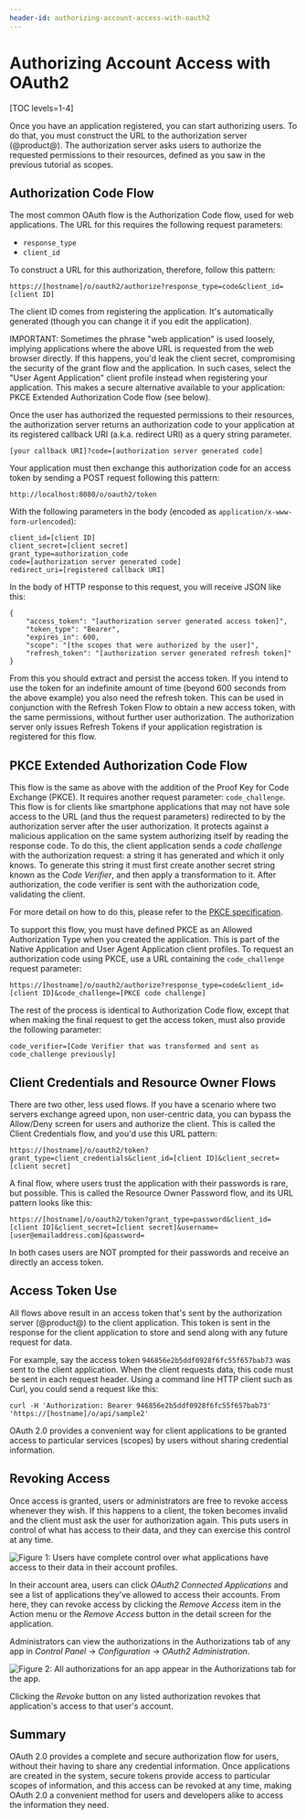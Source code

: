 ```yaml
---
header-id: authorizing-account-access-with-oauth2
---
```


# Authorizing Account Access with OAuth2

[TOC levels=1-4]

Once you have an application registered, you can start authorizing users. To do
that, you must construct the URL to the authorization server (@product@). The
authorization server asks users to authorize the requested permissions to their
resources, defined as you saw in the previous tutorial as scopes. 

## Authorization Code Flow

The most common OAuth flow is the Authorization Code flow, used for web
applications. The URL for this requires the following request parameters: 

- `response_type` 
- `client_id` 

To construct a URL for this authorization, therefore, follow this pattern: 

    https://[hostname]/o/oauth2/authorize?response_type=code&client_id=[client ID]

The client ID comes from registering the application. It's automatically
generated (though you can change it if you edit the application). 

IMPORTANT: Sometimes the phrase "web application" is used loosely, implying
applications where the above URL is requested from the web browser directly. If
this happens, you'd leak the client secret, compromising the security of the
grant flow and the application. In such cases, select the "User Agent
Application" client profile instead when registering your application. This
makes a secure alternative available to your application: PKCE Extended
Authorization Code flow (see below).

Once the user has authorized the requested permissions to their resources, the
authorization server returns an authorization code to your application at its
registered callback URI (a.k.a. redirect URI) as a query string parameter. 

	[your callback URI]?code=[authorization server generated code]

Your application must then exchange this authorization code for an access token
by sending a POST request following this pattern:

	http://localhost:8080/o/oauth2/token

With the following parameters in the body (encoded as 
`application/x-www-form-urlencoded`):

	client_id=[client ID]
	client_secret=[client secret]
	grant_type=authorization_code
	code=[authorization server generated code]
	redirect_uri=[registered callback URI]

In the body of HTTP response to this request, you will receive JSON like this:

	{
		"access_token": "[authorization server generated access token]",
		"token_type": "Bearer",
		"expires_in": 600,
		"scope": "[the scopes that were authorized by the user]",
		"refresh_token": "[authorization server generated refresh token]"
	}

From this you should extract and persist the access token. If you intend to use 
the token for an indefinite amount of time (beyond 600 seconds from the above 
example) you also need the refresh token. This can be used in conjunction with 
the Refresh Token Flow to obtain a new access token, with the same permissions,
without further user authorization.  The authorization server only issues
Refresh Tokens if your application registration is registered for this flow.

## PKCE Extended Authorization Code Flow

This flow is the same as above with the addition of the Proof Key for Code
Exchange (PKCE). It requires another request parameter: `code_challenge`. This
flow is for clients like smartphone applications that may not have sole access
to the URL (and thus the request parameters) redirected to by the authorization
server after the user authorization. It protects against a malicious application
on the same system authorizing itself by reading the response code. To do this,
the client application sends a *code challenge* with the authorization request:
a string it has generated and which it only knows. To generate this string it
must first create another secret string known as the *Code Verifier*, and then
apply a transformation to it. After authorization, the code verifier is sent
with the authorization code, validating the client. 

For more detail on how to do this, please refer to the 
[PKCE specification](https://tools.ietf.org/html/rfc7636).

To support this flow, you must have defined PKCE as an Allowed Authorization
Type when you created the application. This is part of the Native Application 
and User Agent Application client profiles. To request an authorization code 
using PKCE, use a URL containing the `code_challenge` request parameter: 

    https://[hostname]/o/oauth2/authorize?response_type=code&client_id=[client ID]&code_challenge=[PKCE code challenge]

The rest of the process is identical to Authorization Code flow, except that
when making the final request to get the access token, must also provide the
following parameter:

	code_verifier=[Code Verifier that was transformed and sent as code_challenge previously]

## Client Credentials and Resource Owner Flows

There are two other, less used flows. If you have a scenario where two servers
exchange agreed upon, non user-centric data, you can bypass the Allow/Deny
screen for users and authorize the client. This is called the Client Credentials
flow, and you'd use this URL pattern: 

    https://[hostname]/o/oauth2/token?grant_type=client_credentials&client_id=[client ID]&client_secret=[client secret]

A final flow, where users trust the application with their passwords is rare,
but possible. This is called the Resource Owner Password flow, and its URL
pattern looks like this: 

    https://[hostname]/o/oauth2/token?grant_type=password&client_id=[client ID]&client_secret=[client secret]&username=[user@emailaddress.com]&password=

In both cases users are NOT prompted for their passwords and receive an directly an access token. 

## Access Token Use

All flows above result in an access token that's sent by the authorization
server (@product@) to the client application. This token is sent in the response
for the client application to store and send along with any future request for
data. 

For example, say the access token `946856e2b5ddf0928f6fc55f657bab73` was
sent to the client application. When the client requests data, this code must be
sent in each request header. Using a command line HTTP client such as Curl, you
could send a request like this: 

    curl -H 'Authorization: Bearer 946856e2b5ddf0928f6fc55f657bab73' 'https://[hostname]/o/api/sample2'

OAuth 2.0 provides a convenient way for client applications to be granted access
to particular services (scopes) by users without sharing credential information. 

## Revoking Access

Once access is granted, users or administrators are free to revoke access
whenever they wish. If this happens to a client, the token becomes invalid and
the client must ask the user for authorization again. This puts users in control
of what has access to their data, and they can exercise this control at any
time. 

![Figure 1: Users have complete control over what applications have access to their data in their account profiles.](../../../images/oauth-user-apps.png)

In their account area, users can click *OAuth2 Connected Applications* and see
a list of applications they've allowed to access their accounts. From here,
they can revoke access by clicking the *Remove Access* item in the Action menu
or the *Remove Access* button in the detail screen for the application. 

Administrators can view the authorizations in the Authorizations tab of any app
in *Control Panel* &rarr; *Configuration* &rarr; *OAuth2 Administration*. 

![Figure 2: All authorizations for an app appear in the Authorizations tab for the app.](../../../images/oauth-revoke-access.png)

Clicking the *Revoke* button on any listed authorization revokes that
application's access to that user's account. 

## Summary

OAuth 2.0 provides a complete and secure authorization flow for users, without
their having to share any credential information. Once applications are created
in the system, secure tokens provide access to particular scopes of information,
and this access can be revoked at any time, making OAuth 2.0 a convenient method
for users and developers alike to access the information they need. 
